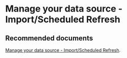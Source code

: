   <properties
	pageTitle="manage your data source - import"
	description="manage your data source - import"
	service="microsoft.PowerBIDedicated"
	resource="capacities"
	authors="pjfreitas"
	ms.author="pfreitas"	
	displayOrder="400"
	selfHelpType="generic"
	supportTopicIds="32628118"
	productPesIds="16334"
	cloudEnvironments="public, MoonCake, fairfax" 
	articleId="1924f13d-fda5-a235-1e30-12e570e8677b"
/>

# Manage your data source - Import/Scheduled Refresh

## **Recommended documents**

[Manage your data source - Import/Scheduled Refresh](https://docs.microsoft.com/power-bi/service-gateway-enterprise-manage-scheduled-refresh).<br>